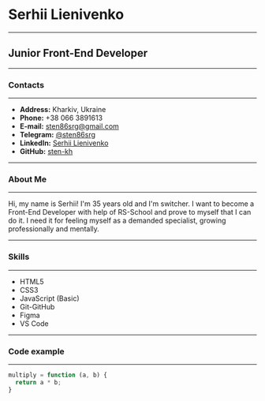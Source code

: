 # Serhii Lienivenko
---
## Junior Front-End Developer

---
### Contacts
---
* **Address:** Kharkiv, Ukraine
* **Phone:** +38 066 3891613
* **E-mail:** sten86srg@gmail.com
* **Telegram:** [@sten86srg](https://t.me/sten86srg "Ссылка на Telegramm")
* **LinkedIn:** [Serhii Lienivenko](https://www.linkedin.com/in/lienivenko-serhii-404899102 "Ссылка на профиль LinkedIn")
* **GitHub:** [sten-kh](https://github.com/sten-kh "Ссылка на GitHub аккаунт")

---
### About Me
---
Hi, my name is Serhii! I'm 35 years old and I'm switcher. I want to become a Front-End Developer with help of RS-School and prove to myself that I can do it.
 I need it for feeling myself as a demanded specialist, growing professionally and mentally.

---
### Skills
---
* HTML5
* CSS3
* JavaScript (Basic)
* Git-GitHub
* Figma
* VS Code

---
### Code example
---
```js
multiply = function (a, b) {
  return a * b;
}
```